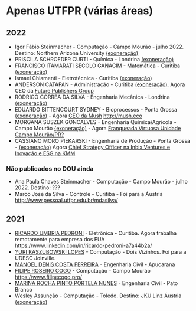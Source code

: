# Apenas UTFPR (várias áreas)

## 2022

- Igor Fábio Steinmacher - Computação - Campo Mourão - julho 2022. Destino: Northern Arizona University [(exoneração)](https://www.in.gov.br/web/dou/-/portaria-de-pessoal-gabir/utfpr-n-1.233-de-18-de-julho-de-2022-416982541)
- PRISCILA SCHROEDER CURTI - Química - Londrina [(exoneração)](https://www.in.gov.br/web/dou/-/portaria-de-pessoal-gabir/utfpr-n-1.186-de-12-de-julho-de-2022-415899477)
- FRANCISCO ITAMARATI SECOLO GANACIM - Matemática - Curitiba [(exoneração)](https://www.in.gov.br/web/dou/-/portaria-de-pessoal-gabir/utfpr-n-1.035-de-23-de-junho-de-2022-411438648)
- Ismael Chiamenti - Eletrotécnica - Curitiba ([exoneração](https://www.in.gov.br/web/dou/-/portaria-de-pessoal-gabir/utfpr-n-1.009-de-20-de-junho-de-2022-410075894))
- ANDERSON CATAPAN - Administração - Curitiba [(exoneração)](https://www.in.gov.br/web/dou/-/portaria-de-pessoal-gabir/utfpr-n-984-de-13-de-junho-de-2022-408467427). Agora CEO da [Future Publishers Group](https://archive.is/keULV)
- RODRIGO CORREA DA SILVA - Engenharia Mecânica - Londrina [(exoneração)](https://www.in.gov.br/web/dou/-/portaria-de-pessoal-gabir/utfpr-n-343-de-10-de-marco-de-2022-386147203)
- EDUARDO BITTENCOURT SYDNEY - Bioprocessos - Ponta Grossa [(exoneração)](https://www.in.gov.br/web/dou/-/portaria-de-pessoal-gabir/utfpr-n-271-de-4-de-marco-de-2022-385195245) - Agora [CEO da Mush](https://www.linkedin.com/in/eduardo-bittencourt-sydney-7297502b)  http://mush.eco
- MORGANA SUSZEK GONCALVES - Engenharia Químíca/Agrícola - Campo Mourão [{exoneração)](https://www.in.gov.br/web/dou/-/portaria-de-pessoal-gabir/utfpr-n-212-de-21-de-fevereiro-de-2022-382362244) - Agora [Franqueada Virtuosa Unidade Campo Mourão/PR?](https://archive.is/zQ4te)
- CASSIANO MORO PIEKARSKI - Engenharia de Produção - Ponta Grossa - [(exoneração)](https://www.in.gov.br/web/dou/-/portaria-de-pessoal-gabir/utfpr-n-155-de-4-de-fevereiro-de-2022-379492185) Agora [Chief Strategy Officer na Inbix Ventures e Inovação e ESG na KMM](https://www.linkedin.com/in/cassiano-moro-piekarski/)

### Não publicados no DOU ainda
- Ana Paula Chaves Steinmacher - Computação - Campo Mourão -  julho 2022. Destino: ???
- Marco Jose da Silva - Controle - Curitiba - Foi para a Áustria http://www.pessoal.utfpr.edu.br/mdasilva/

## 2021

- [RICARDO UMBRIA PEDRONI](https://www.in.gov.br/web/dou/-/portaria-de-pessoal-gabir/utfpr-n-1.724-de-14-de-setembro-de-2021-345498901) - Eletrônica - Curitiba. Agora trabalha remotamente para empresa dos EUA https://www.linkedin.com/in/ricardo-pedroni-a7a44b2a/
- [YURI KASZUBOWSKI LOPES](https://www.in.gov.br/web/dou/-/portaria-de-pessoal-gabir/utfpr-n-818-de-20-de-maio-de-2021-321531080) - Computação - Dois Vizinhos. Foi para a UDESC Joinville.
- [MANOEL DENIS COSTA FERREIRA](https://www.in.gov.br/web/dou/-/portaria-de-pessoal-gabir/utfpr-n-800-de-12-de-maio-de-2021-320670123) - Engenharia Civil - Apucarana 
- [FILIPE ROSEIRO COGO](https://www.in.gov.br/web/dou/-/portaria-de-pessoal-gabir/utfpr-n-529-de-30-de-marco-de-2021-311401881) - Computação - Campo Mourão https://www.filipecogo.pro/ 
- [MARINA ROCHA PINTO PORTELA NUNES](https://www.in.gov.br/web/dou/-/portaria-de-pessoal-gabir/utfpr-n-510-de-25-de-marco-de-2021-311137785) - Engenharia Civil - Pato Branco
- Wesley Assunção - Computação - Toledo. Destino: JKU Linz Áustria ([exoneração](https://www.in.gov.br/web/dou/-/portaria-de-pessoal-gabir/utfpr-n-92-de-21-de-janeiro-de-2021-300779236))
